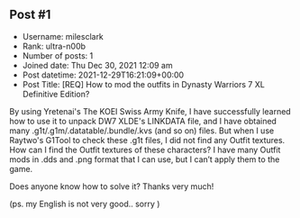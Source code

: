## Post #1
- Username: milesclark
- Rank: ultra-n00b
- Number of posts: 1
- Joined date: Thu Dec 30, 2021 12:09 am
- Post datetime: 2021-12-29T16:21:09+00:00
- Post Title: [REQ] How to mod the outfits in Dynasty Warriors 7 XL Definitive Edition?

By using Yretenai's The KOEI Swiss Army Knife, I have successfully learned how to use it to unpack DW7 XLDE's LINKDATA file, and I have obtained many .g1t/.g1m/.datatable/.bundle/.kvs (and so on) files. But when I use Raytwo's G1Tool to check these .g1t files, I did not find any Outfit textures. How can I find the Outfit textures of these characters? I have many Outfit mods in .dds and .png format that I can use, but I can’t apply them to the game. 

Does anyone know how to solve it? Thanks very much!

(ps. my English is not very good.. sorry  )
